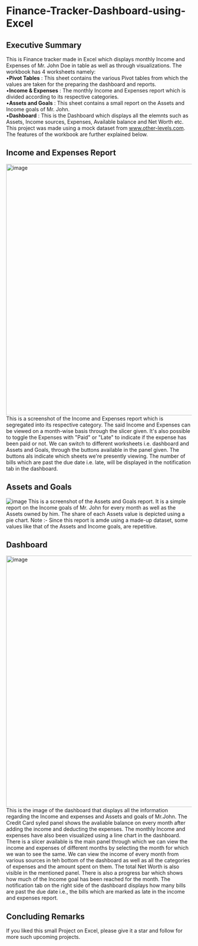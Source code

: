 # Finance-Tracker-Dashboard-using-Excel

## Executive Summary

This is Finance tracker made in Excel which displays monthly Income and Expenses of Mr. John Doe 
in table as well as through visualizations.
The workbook has 4 worksheets namely: <br>
    •**Pivot Tables** : This sheet contains the various Pivot tables from which the values are taken for the preparing the dashboard and reports. <br>
    •**Income & Expenses** : The monthly Income and Expenses report which is divided according to its respective categories. <br>
    •**Assets and Goals** : This sheet contains a small report on the Assets and Income goals of Mr. John. <br>
    •**Dashboard** : This is the Dashboard which displays all the elemnts such as Assets, Income sources, Expenses, Available balance and Net Worth etc. <br>
This project was made using a mock dataset from www.other-levels.com.
The features of the workbook are further explained below.

## Income and Expenses Report

<img width="683" alt="image" src="https://user-images.githubusercontent.com/91539490/203093280-2bc0f102-b0ff-4291-8927-d317adc41b26.png">
This is a screenshot of the Income and Expenses report which is segregated into its respective category.
The said Income and Expenses can be viewed on a month-wise basis through the slicer given. It's also possible to toggle the Expenses with "Paid" or "Late" to indicate if the expense has been paid or not. We can switch to different worksheets i.e. dashboard and Assets and Goals, through the buttons available in the panel given. The buttons als indicate which sheets we're presently viewing.
The number of bills which are past the due date i.e. late, will be displayed in the notification tab in the dashboard. 


## Assets and Goals

![image](https://user-images.githubusercontent.com/91539490/203098523-8db0954f-230a-40ca-81e0-319e2c0355b2.png)
This is a screenshot of the Assets and Goals report.
It is a simple report on the Income goals of Mr. John for every month as well as the Assets owned by him. The share of each Assets value is depicted using a pie chart.
Note :- Since this report is amde using a made-up dataset, some values like that of the Assets and Income goals, are repetitive.


## Dashboard

<img width="683" alt="image" src="https://user-images.githubusercontent.com/91539490/203107959-47a18649-0626-4916-b9af-4b60d58252c9.png">
This is the image of the dashboard that displays all the information regarding the Income and expenses and Assets and goals of Mr.John.
The Credit Card syled panel shows the avaliable balance on every month after adding the income and deducting the expenses. The monthly Income and expenses have also been visualized using a line chart in the dashboard.
There is a slicer available is the main panel through which we can view the income and expenses of different months by selecting the month for which we wan to see the same. We can view the income of every month from various sources in teh bottom of the dashboard as well as all the categories of expenses and the amount spent on them. The total Net Worth is also visible in the mentioned panel.
There is also a progress bar which shows how much of the Income goal has been reached for the month.
The notification tab on the right side of the dashboard displays how many bills are past the due date i.e., the bills which are marked as late in the income and expenses report.


## Concluding Remarks

If you liked this small Project on Excel, please give it a star and follow for more such upcoming projects.
